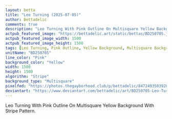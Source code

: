 ```yaml
---
layout: betta
title: "Leo Turning (2025-07-05)"
author: Bettadelic
comments: true
description: "Leo Turning With Pink Outline On Multisquare Yellow Background With Stripe Pattern."
actpub_featured_image: "https://bettadelic.art/static/bettas/BD250705.jpg"
actpub_featured_image_width: 1500
actpub_featured_image_height: 1500
tags: [Leo Turning, Pink Outline, Yellow Background, Multisquare Background Pattern, Stripe Pattern, July 2025]
unitName: "BD250705"
line_color: "Pink"
background_color: "Yellow"
width: 1500
height: 1500
algorithm: "Stripe"
background_type: "Multisquare"
pixelfed: "https://photos.thegayborhood.club/p/bettadelic/847249350392841705"
deviantart: "https://www.deviantart.com/bettadelic/art/BD250705-Leo-Turning-2025-07-05-1214952463"
---
```


Leo Turning With Pink Outline On Multisquare Yellow Background With Stripe Pattern.
